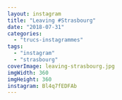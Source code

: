 ```yaml
---
layout: instagram
title: "Leaving #Strasbourg"
date: "2018-07-31"
categories: 
  - "trucs-instagrammes"
tags: 
  - "instagram"
  - "strasbourg"
coverImage: leaving-strasbourg.jpg
imgWidth: 360
imgHeight: 360
instagram: Bl4q7fEDFAb
---
```

